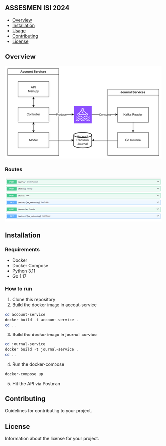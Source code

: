 ## ASSESMEN ISI 2024
- [Overview](#overview)
- [Installation](#installation)
- [Usage](#usage)
- [Contributing](#contributing)
- [License](#license)

## Overview

![Architecture](asset\architecture.png)

### Routes
![Architecture](asset\default_route.png)


## Installation

### Requirements
- Docker
- Docker Compose
- Python 3.11
- Go 1.17

### How to run
1. Clone this repository
2. Build the docker image in accout-service 
```powershell
cd account-service
docker build -t account-service .
cd ..
```
3. Build the docker image in journal-service 
```powershell
cd journal-service
docker build -t journal-service .
cd ..
```
4. Run the docker-compose
```powershell
docker-compose up
```
5. Hit the API via Postman

## Contributing

Guidelines for contributing to your project.

## License

Information about the license for your project.